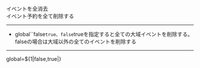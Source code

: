 イベントを全消去  
イベント予約を全て削除する

***
- global``false`true、false`trueを指定すると全ての大域イベントを削除する。<br/>falseの場合は大域以外の全てのイベントを削除する

***
global=${1|false,true|}
